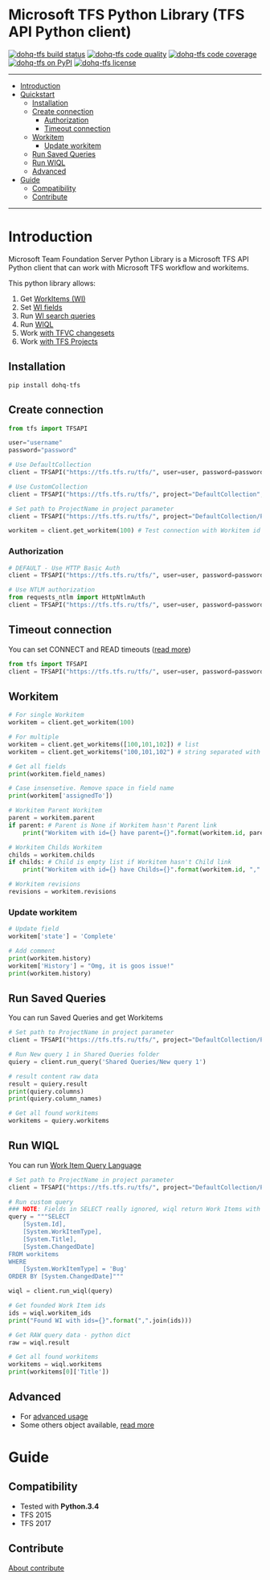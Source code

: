 Microsoft TFS Python Library (TFS API Python client)
==========================================

[![dohq-tfs build status](https://travis-ci.org/devopshq/tfs.svg)](https://travis-ci.org/devopshq/tfs) [![dohq-tfs code quality](https://api.codacy.com/project/badge/Grade/a533e2d46b9b471893b4991e89649212)](https://www.codacy.com/app/tim55667757/tfs/dashboard) [![dohq-tfs code coverage](https://api.codacy.com/project/badge/Coverage/a533e2d46b9b471893b4991e89649212)](https://www.codacy.com/app/tim55667757/tfs/dashboard) [![dohq-tfs on PyPI](https://img.shields.io/pypi/v/dohq-tfs.svg)](https://pypi.python.org/pypi/dohq-tfs) [![dohq-tfs license](https://img.shields.io/pypi/l/vspheretools.svg)](https://github.com/devopshq/tfs/blob/master/LICENSE)

------

- [Introduction](#introduction)
- [Quickstart](#quickstart)
    - [Installation](#installation)
    - [Create connection](#create-connection)
        - [Authorization](#authorization)
        - [Timeout connection](#timeout-connection)
    - [Workitem](#workitem)
        - [Update workitem](#update-workitem)
    - [Run Saved Queries](#run-saved-queries)
    - [Run WIQL](#run-wiql)
    - [Advanced](#advanced)
- [Guide](#guide)
    - [Compatibility](#Compatibility)
    - [Contribute](#contribute)

------

# Introduction
Microsoft Team Foundation Server Python Library is a Microsoft TFS API Python client that can work with Microsoft TFS workflow and workitems.

This python library allows:
1. Get [WorkItems (WI)](#workitem)
2. Set [WI fields](#update-workitem)
3. Run [WI search queries](#run-saved-queries)
4. Run [WIQL](#run-wiql)
4. Work [with TFVC changesets](docs/OTHER.md)
5. Work [with TFS Projects](docs/OTHER.md)

## Installation
```
pip install dohq-tfs
```

## Create connection
```python
from tfs import TFSAPI

user="username"
password="password"

# Use DefaultCollection
client = TFSAPI("https://tfs.tfs.ru/tfs/", user=user, password=password)

# Use CustomCollection
client = TFSAPI("https://tfs.tfs.ru/tfs/", project="DefaultCollection", user=user, password=password)

# Set path to ProjectName in project parameter
client = TFSAPI("https://tfs.tfs.ru/tfs/", project="DefaultCollection/ProjectName", user=user, password=password)

workitem = client.get_workitem(100) # Test connection with Workitem id
```

### Authorization
```python
# DEFAULT - Use HTTP Basic Auth
client = TFSAPI("https://tfs.tfs.ru/tfs/", user=user, password=password)

# Use NTLM authorization
from requests_ntlm import HttpNtlmAuth
client = TFSAPI("https://tfs.tfs.ru/tfs/", user=user, password=password, auth_type=HttpNtlmAuth)
```

## Timeout connection
You can set CONNECT and READ timeouts ([read more](http://docs.python-requests.org/en/master/user/advanced/#timeouts))
```python
from tfs import TFSAPI
client = TFSAPI("https://tfs.tfs.ru/tfs/", user=user, password=password, connect_timeout=30, read_timeout=None)
```

## Workitem
```python
# For single Workitem
workitem = client.get_workitem(100)

# For multiple
workitem = client.get_workitems([100,101,102]) # list
workitem = client.get_workitems("100,101,102") # string separated with comma

# Get all fields
print(workitem.field_names)

# Case insensetive. Remove space in field name
print(workitem['assignedTo']) 

# Workitem Parent Workitem
parent = workitem.parent
if parent: # Parent is None if Workitem hasn't Parent link
    print("Workitem with id={} have parent={}".format(workitem.id, parent.id))

# Workitem Childs Workitem
childs = workitem.childs
if childs: # Child is empty list if Workitem hasn't Child link
    print("Workitem with id={} have Childs={}".format(workitem.id, ",".join([x.id for x in childs])))

# Workitem revisions
revisions = workitem.revisions
```

### Update workitem

```python
# Update field
workitem['state'] = 'Complete' 

# Add comment
print(workitem.history)
workitem['History'] = "Omg, it is goos issue!"
print(workitem.history)
```

## Run Saved Queries
You can run Saved Queries and get Workitems
```python
# Set path to ProjectName in project parameter
client = TFSAPI("https://tfs.tfs.ru/tfs/", project="DefaultCollection/ProjectName", user=user, password=password)

# Run New query 1 in Shared Queries folder
quiery = client.run_query('Shared Queries/New query 1')

# result content raw data
result = quiery.result
print(quiery.columns)
print(quiery.column_names)

# Get all found workitems
workitems = quiery.workitems
```

## Run WIQL
You can run [Work Item Query Language](https://msdn.microsoft.com/en-us/library/bb130198(v=vs.90).aspx)
```python
# Set path to ProjectName in project parameter
client = TFSAPI("https://tfs.tfs.ru/tfs/", project="DefaultCollection/ProjectName", user=user, password=password)

# Run custom query
### NOTE: Fields in SELECT really ignored, wiql return Work Items with all fields
query = """SELECT
    [System.Id],
    [System.WorkItemType],
    [System.Title],
    [System.ChangedDate]
FROM workitems
WHERE
    [System.WorkItemType] = 'Bug'
ORDER BY [System.ChangedDate]"""

wiql = client.run_wiql(query)

# Get founded Work Item ids
ids = wiql.workitem_ids
print("Found WI with ids={}".format(",".join(ids)))

# Get RAW query data - python dict
raw = wiql.result

# Get all found workitems
workitems = wiql.workitems
print(workitems[0]['Title'])
```

## Advanced
- For [advanced usage](docs/ADVANCED.md)
- Some others object available, [read more](docs/OTHERS.md)

# Guide
## Compatibility
- Tested with **Python.3.4**
- TFS 2015 
- TFS 2017

## Contribute
[About contribute](docs/CONTRIBUTE.md)

